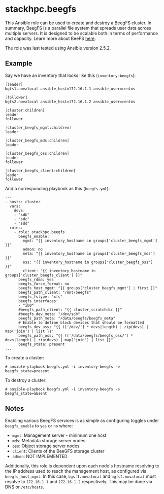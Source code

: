 # stackhpc.beegfs

This Ansible role can be used to create and destroy a BeegFS cluster. In
summary, BeegFS is a parallel file system that spreads user data across
multiple servers. It is designed to be scalable both in terms of
performance and capacity. Learn more about BeeFS [here](www.beegfs.io).

The role was last tested using Ansible version 2.5.2.

## Example

Say we have an inventory that looks like this (`inventory-beegfs`):

    [leader]
    bgfs1.novalocal ansible_host=172.16.1.1 ansible_user=centos

    [follower]
    bgfs2.novalocal ansible_host=172.16.1.2 ansible_user=centos

    [cluster:children]
    leader
    follower

    [cluster_beegfs_mgmt:children]
    leader

    [cluster_beegfs_mds:children]
    leader

    [cluster_beegfs_oss:children]
    leader
    follower

    [cluster_beegfs_client:children]
    leader
    follower

And a corresponding playbook as this (`beegfs.yml`):

    ---
    - hosts: cluster
      vars:
        devs:
        - "sdb"
        - "sdc"
        - "sdd"
      roles:
        - role: stackhpc.beegfs
          beegfs_enable:
            mgmt: "{{ inventory_hostname in groups['cluster_beegfs_mgmt'] }}"
            admon: no
            meta: "{{ inventory_hostname in groups['cluster_beegfs_mds'] }}"
            oss: "{{ inventory_hostname in groups['cluster_beegfs_oss'] }}"
            client: "{{ inventory_hostname in groups['cluster_beegfs_client'] }}"
          beegfs_rdma: yes
          beegfs_force_format: no
          beegfs_host_mgmt: "{{ groups['cluster_beegfs_mgmt'] | first }}"
          beegfs_path_client: "/mnt/beegfs"
          beegfs_fstype: "xfs"
          beegfs_interfaces:
          - "ib0"
          #beegfs_path_client: "{{ cluster_scratchdir }}"
          #beegfs_dev_meta: "/dev/sdb"
          beegfs_path_meta: "/data/beegfs/beegfs_meta"
          # Enable to define block devices that should be formatted
          beegfs_dev_oss: "{{ (['/dev/'] * devs|length) | zip(devs) | map('join') | list }}"
          beegfs_path_oss: "{{ (['/data/beegfs/beegfs_oss/'] * devs|length) | zip(devs) | map('join') | list }}"
          beegfs_state: present
    ...

To create a cluster:

    # ansible-playbook beegfs.yml -i inventory-beegfs -e beegfs_state=present

To destroy a cluster:

    # ansible-playbook beegfs.yml -i inventory-beegfs -e beegfs_state=absent

## Notes

Enabling various BeegFS services is as simple as configuring toggles
under `beegfs_enable` to `yes` or `no` where:

- `mgmt`: Management server - minimum one host
- `mds`: Metadata storage server nodes
- `oss`: Object storage server nodes
- `client`: Clients of the BeeGFS storage cluster
- `admon`: NOT IMPLEMENTED

Additionally, this role is dependent upon each node's hostname
resolving to the IP address used to reach the management host, as
configured via `beegfs_host_mgmt`. In this case, `bgsf1.novalocal` and
`bgfs2.novalocal` must resolve to `172.16.1.1` and `172.16.1.2`
respectively. This may be done via DNS or `/etc/hosts`.
